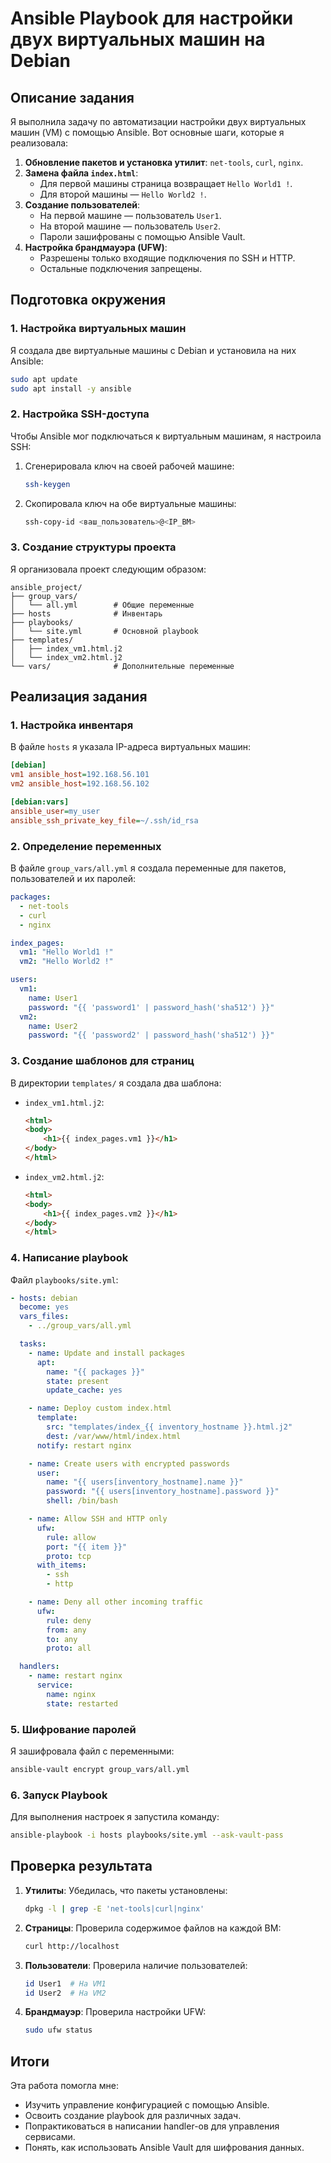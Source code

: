 # Ansible Playbook для настройки двух виртуальных машин на Debian

## Описание задания
Я выполнила задачу по автоматизации настройки двух виртуальных машин (VM) с помощью Ansible. Вот основные шаги, которые я реализовала:

1. **Обновление пакетов и установка утилит**: `net-tools`, `curl`, `nginx`.
2. **Замена файла `index.html`**:
   - Для первой машины страница возвращает `Hello World1 !`.
   - Для второй машины — `Hello World2 !`.
3. **Создание пользователей**:
   - На первой машине — пользователь `User1`.
   - На второй машине — пользователь `User2`.
   - Пароли зашифрованы с помощью Ansible Vault.
4. **Настройка брандмауэра (UFW)**:
   - Разрешены только входящие подключения по SSH и HTTP.
   - Остальные подключения запрещены.

## Подготовка окружения

### 1. Настройка виртуальных машин
Я создала две виртуальные машины с Debian и установила на них Ansible:
```bash
sudo apt update
sudo apt install -y ansible
```

### 2. Настройка SSH-доступа
Чтобы Ansible мог подключаться к виртуальным машинам, я настроила SSH:
1. Сгенерировала ключ на своей рабочей машине:
   ```bash
   ssh-keygen
   ```
2. Скопировала ключ на обе виртуальные машины:
   ```bash
   ssh-copy-id <ваш_пользователь>@<IP_ВМ>
   ```

### 3. Создание структуры проекта
Я организовала проект следующим образом:
```plaintext
ansible_project/
├── group_vars/
│   └── all.yml        # Общие переменные
├── hosts              # Инвентарь
├── playbooks/
│   └── site.yml       # Основной playbook
├── templates/
│   ├── index_vm1.html.j2
│   └── index_vm2.html.j2
└── vars/              # Дополнительные переменные
```

## Реализация задания

### 1. Настройка инвентаря
В файле `hosts` я указала IP-адреса виртуальных машин:
```ini
[debian]
vm1 ansible_host=192.168.56.101
vm2 ansible_host=192.168.56.102

[debian:vars]
ansible_user=my_user
ansible_ssh_private_key_file=~/.ssh/id_rsa
```

### 2. Определение переменных
В файле `group_vars/all.yml` я создала переменные для пакетов, пользователей и их паролей:
```yaml
packages:
  - net-tools
  - curl
  - nginx

index_pages:
  vm1: "Hello World1 !"
  vm2: "Hello World2 !"

users:
  vm1:
    name: User1
    password: "{{ 'password1' | password_hash('sha512') }}"
  vm2:
    name: User2
    password: "{{ 'password2' | password_hash('sha512') }}"
```

### 3. Создание шаблонов для страниц
В директории `templates/` я создала два шаблона:
- `index_vm1.html.j2`:
  ```html
  <html>
  <body>
      <h1>{{ index_pages.vm1 }}</h1>
  </body>
  </html>
  ```
- `index_vm2.html.j2`:
  ```html
  <html>
  <body>
      <h1>{{ index_pages.vm2 }}</h1>
  </body>
  </html>
  ```

### 4. Написание playbook
Файл `playbooks/site.yml`:
```yaml
- hosts: debian
  become: yes
  vars_files:
    - ../group_vars/all.yml

  tasks:
    - name: Update and install packages
      apt:
        name: "{{ packages }}"
        state: present
        update_cache: yes

    - name: Deploy custom index.html
      template:
        src: "templates/index_{{ inventory_hostname }}.html.j2"
        dest: /var/www/html/index.html
      notify: restart nginx

    - name: Create users with encrypted passwords
      user:
        name: "{{ users[inventory_hostname].name }}"
        password: "{{ users[inventory_hostname].password }}"
        shell: /bin/bash

    - name: Allow SSH and HTTP only
      ufw:
        rule: allow
        port: "{{ item }}"
        proto: tcp
      with_items:
        - ssh
        - http

    - name: Deny all other incoming traffic
      ufw:
        rule: deny
        from: any
        to: any
        proto: all

  handlers:
    - name: restart nginx
      service:
        name: nginx
        state: restarted
```

### 5. Шифрование паролей
Я зашифровала файл с переменными:
```bash
ansible-vault encrypt group_vars/all.yml
```

### 6. Запуск Playbook
Для выполнения настроек я запустила команду:
```bash
ansible-playbook -i hosts playbooks/site.yml --ask-vault-pass
```

## Проверка результата

1. **Утилиты**: Убедилась, что пакеты установлены:
   ```bash
   dpkg -l | grep -E 'net-tools|curl|nginx'
   ```
2. **Страницы**: Проверила содержимое файлов на каждой ВМ:
   ```bash
   curl http://localhost
   ```
3. **Пользователи**: Проверила наличие пользователей:
   ```bash
   id User1  # На VM1
   id User2  # На VM2
   ```
4. **Брандмауэр**: Проверила настройки UFW:
   ```bash
   sudo ufw status
   ```

## Итоги
Эта работа помогла мне:
- Изучить управление конфигурацией с помощью Ansible.
- Освоить создание playbook для различных задач.
- Попрактиковаться в написании handler-ов для управления сервисами.
- Понять, как использовать Ansible Vault для шифрования данных.
